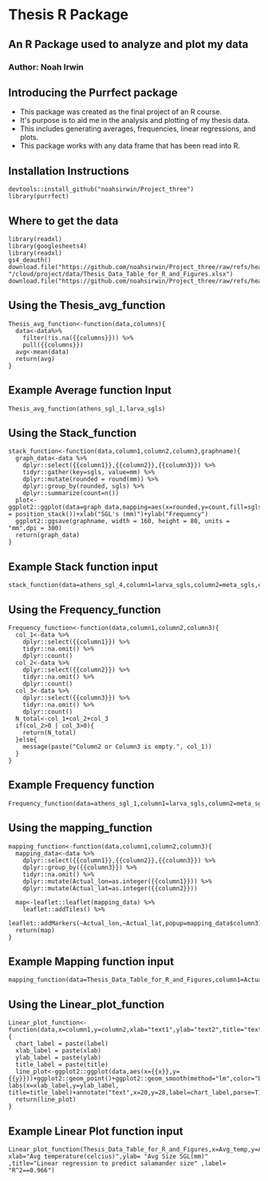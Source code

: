 # Thesis R Package
## An R Package used to analyze and plot my data
### Author: Noah Irwin

## Introducing the Purrfect package
+ This package was created as the final project of an R course. 
+ It's purpose is to aid me in the analysis and plotting of my thesis data. 
+ This includes generating averages, frequencies, linear regressions, and plots. 
+ This package works with any data frame that has been read into R. 

## Installation Instructions

```
devtools::install_github("noahsirwin/Project_three")
library(purrfect)
```

## Where to get the data
```
library(readxl)
library(googlesheets4)
library(readxl)
gs4_deauth()
download.file("https://github.com/noahsirwin/Project_three/raw/refs/heads/main/data/Thesis%20Data%20Table%20for%20R%20and%20Figures.xlsx", "/cloud/project/data/Thesis_Data_Table_for_R_and_Figures.xlsx")
download.file("https://github.com/noahsirwin/Project_three/raw/refs/heads/main/data/First_collection_sgls.xlsx","/cloud/project/data/First_collection_sgls.xlsx")
```

## Using the Thesis_avg_function
```
Thesis_avg_function<-function(data,columns){
  data<-data%>%
    filter(!is.na({{columns}})) %>%
    pull({{columns}})
  avg<-mean(data)
  return(avg)
}
```

## Example Average function Input
```
Thesis_avg_function(athens_sgl_1,larva_sgls)
```


## Using the Stack_function
```
stack_function<-function(data,column1,column2,column3,graphname){
  graph_data<-data %>%
    dplyr::select({{column1}},{{column2}},{{column3}}) %>%
    tidyr::gather(key=sgls, value=mm) %>%
    dplyr::mutate(rounded = round(mm)) %>%
    dplyr::group_by(rounded, sgls) %>%
    dplyr::summarize(count=n())
  plot<-ggplot2::ggplot(data=graph_data,mapping=aes(x=rounded,y=count,fill=sgls))+ggplot2::geom_col(position = position_stack())+xlab("SGL's (mm)")+ylab("Frequency")
  ggplot2::ggsave(graphname, width = 160, height = 80, units = "mm",dpi = 300)
  return(graph_data)
}
```

## Example Stack function input
```
stack_function(data=athens_sgl_4,column1=larva_sgls,column2=meta_sgls,column3=adult_rounded_sgls,graphname="data/plots/athens_sgl_4_plot.png")
```


## Using the Frequency_function 
```
Frequency_function<-function(data,column1,column2,column3){
  col_1<-data %>%
    dplyr::select({{column1}}) %>%
    tidyr::na.omit() %>%
    dplyr::count()
  col_2<-data %>%
    dplyr::select({{column2}}) %>%
    tidyr::na.omit() %>%
    dplyr::count()
  col_3<-data %>%
    dplyr::select({{column3}}) %>%
    tidyr::na.omit() %>%
    dplyr::count()
  N_total<-col_1+col_2+col_3
  if(col_2>0 | col_3>0){
    return(N_total)
  }else{
    message(paste("Column2 or Column3 is empty.", col_1))
  }
}
```

## Example Frequency function
```
Frequency_function(data=athens_sgl_1,column1=larva_sgls,column2=meta_sgls,column3=adult_rounded_sgls)
```


## Using the mapping_function
```
mapping_function<-function(data,column1,column2,column3){
  mapping_data<-data %>%
    dplyr::select({{column1}},{{column2}},{{column3}}) %>%
    dplyr::group_by({{column3}}) %>%
    tidyr::na.omit() %>%
    dplyr::mutate(Actual_lon=as.integer({{column1}})) %>%
    dplyr::mutate(Actual_lat=as.integer({{column2}}))

  map<-leaflet::leaflet(mapping_data) %>%
    leaflet::addTiles() %>%
    leaflet::addMarkers(~Actual_lon,~Actual_lat,popup=mapping_data$column3)
  return(map)
}
```

## Example Mapping function input
```
mapping_function(data=Thesis_Data_Table_for_R_and_Figures,column1=Actual_lon,column2=Actual_lat,column3=Locality)
```


## Using the Linear_plot_function
```
Linear_plot_function<-function(data,x=column1,y=column2,xlab="text1",ylab="text2",title="text3",label="text4"){
  chart_label = paste(label)
  xlab_label = paste(xlab)
  ylab_label = paste(ylab)
  title_label = paste(title)
  line_plot<-ggplot2::ggplot(data,aes(x={{x}},y={{y}}))+ggplot2::geom_point()+ggplot2::geom_smooth(method="lm",color="black",size=0.5,fill="gray")+ labs(x=xlab_label,y=ylab_label, title=title_label)+annotate("text",x=20,y=28,label=chart_label,parse=T)+theme_bw()
  return(line_plot)
}
```

## Example Linear Plot function input
```
Linear_plot_function(Thesis_Data_Table_for_R_and_Figures,x=Avg_temp,y=Avg_sample_sgl, xlab="Avg temperature(celcius)",ylab= "Avg Size SGL(mm)" ,title="Linear regression to predict salamander size" ,label= "R^2==0.966")
```

